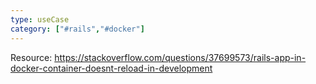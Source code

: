 ```yaml
---
type: useCase
category: ["#rails","#docker"]
---
```

Resource: https://stackoverflow.com/questions/37699573/rails-app-in-docker-container-doesnt-reload-in-development







